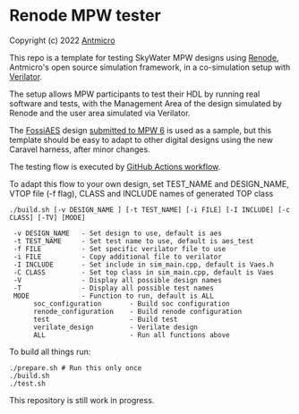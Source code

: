 # Renode MPW tester

Copyright (c) 2022 [Antmicro](https://www.antmicro.com)

This repo is a template for testing SkyWater MPW designs using [Renode](https://renode.io), Antmicro's open source simulation framework, in a co-simulation setup with [Verilator](https://github.com/verilator/verilator).

The setup allows MPW participants to test their HDL by running real software and tests, with the Management Area of the design simulated by Renode and the user area simulated via Verilator.

The [FossiAES](https://github.com/Askartos/fossiAES/) design [submitted to MPW 6](https://platform.efabless.com/projects/1067) is used as a sample, but this template should be easy to adapt to other digital designs using the new Caravel harness, after minor changes.

The testing flow is executed by [GitHub Actions workflow](.github/workflows).

To adapt this flow to your own design, set TEST_NAME and DESIGN_NAME, VTOP file (-f flag), CLASS and INCLUDE names of generated TOP class

```
./build.sh [-v DESIGN_NAME ] [-t TEST_NAME] [-i FILE] [-I INCLUDE] [-c CLASS] [-TV] [MODE]

 -v DESIGN_NAME   - Set design to use, default is aes
 -t TEST_NAME     - Set test name to use, default is aes_test
 -f FILE          - Set specific verilator file to use
 -i FILE          - Copy additional file to verilator
 -I INCLUDE       - Set include in sim_main.cpp, default is Vaes.h
 -C CLASS         - Set top class in sim_main.cpp, default is Vaes
 -V               - Display all possible design names
 -T               - Display all possible test names
 MODE             - Function to run, default is ALL
      soc_configuration       - Build soc configuration
      renode_configuration    - Build renode configuration
      test                    - Build test
      verilate_design         - Verilate design
      ALL                     - Run all functions above
```

To build all things run:
```
./prepare.sh # Run this only once
./build.sh
./test.sh
```

This repository is still work in progress.
